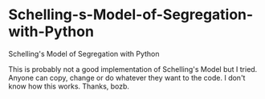 # Schelling-s-Model-of-Segregation-with-Python
Schelling's Model of Segregation with Python


This is probably not a good implementation of Schelling's Model but I tried.
Anyone can copy, change or do whatever they want to the code. I don't know how this works.
Thanks, bozb.
